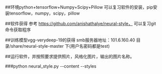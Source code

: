  ##环境python+tensorflow+Numpy+Scipy+Pillow 可以复习软件的安装，pip安装tensorflow，numpy，scipy，pillow

 ##软件获得 参考 https://github.com/anishathalye/neural-style， 可以复习git命令获取程序

 ##训练模型vgg-verydeep-19的获得 smb服务器地址：101.6.160.40 目录/share/neural-style-master 下(用户名密码都是test)

 ##运行软件，并按照要求提供照片，风格化图片，输出的图片名称。

 ###python neural_style.py --content <content file> --styles <style file> --output <output file>`
